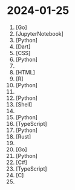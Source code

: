 # 2024-01-25

1. [](https://github.comundefined "OpenGFW is a flexible, easy-to-use, open source implementation of GFW on Linux") [Go]
2. [](https://github.comundefined "Course to get into Large Language Models (LLMs) with roadmaps and Colab notebooks.") [JupyterNotebook]
3. [](https://github.comundefined "Depth Anything: Unleashing the Power of Large-Scale Unlabeled Data") [Python]
4. [](https://github.comundefined "Multi-platform auto-proxy client, supporting Sing-box, X-ray, TUIC, Hysteria, Reality, Trojan, SSH etc. It’s an open-source, secure and ad-free.") [Dart]
5. [](https://github.comundefined "") [CSS]
6. [](https://github.comundefined "Machine Learning Engineering Open Book") [Python]
7. [](https://github.comundefined "Repository to learn Azure from Zero. This repository covers the complete Azure fundamentals required for a DevOps Engineer.") 
8. [](https://github.comundefined "FullStack") [HTML]
9. [](https://github.comundefined "Friends don't let friends make certain types of data visualization - What are they and why are they bad.") [R]
10. [](https://github.comundefined "Fixes the bug which forces a player to create a new character when they already have a save. Useful for migrating maps from co-op to dedicated servers and from one dedicated server to another.") [Python]
11. [](https://github.comundefined "") 
12. [](https://github.comundefined "A collective list of free APIs") [Python]
13. [](https://github.comundefined "Docker container to easily provision and manage Palworld Forest Dedicated Server") [Shell]
14. [](https://github.comundefined "Explain complex systems using visuals and simple terms. Help you prepare for system design interviews.") 
15. [](https://github.comundefined "Implementation of the training framework proposed in Self-Rewarding Language Model, from MetaAI") [Python]
16. [](https://github.comundefined "The web framework that scales with you — Build fast content sites, powerful web applications, dynamic server APIs, and everything in-between ⭐️ Star to support our work!") [TypeScript]
17. [](https://github.comundefined "InstantID : Zero-shot Identity-Preserving Generation in Seconds 🔥") [Python]
18. [](https://github.comundefined "An open-source remote desktop, and alternative to TeamViewer.") [Rust]
19. [](https://github.comundefined "Owshen rewards and airdrops") 
20. [](https://github.comundefined "Define and run multi-container applications with Docker") [Go]
21. [](https://github.comundefined "Orion-14B is a family of models includes a 14B foundation LLM, and a series of models: a chat model, a long context model, a quantized model, a RAG fine-tuned model, and an Agent fine-tuned model. Orion-14B 系列模型包括一个具有140亿参数的多语言基座大模型以及一系列相关的衍生模型，包括对话模型，长文本模型，量化模型，RAG微调模型，Agent微调模型等。") [Python]
22. [](https://github.comundefined "File Converter is a very simple tool which allows you to convert and compress one or several file(s) using the context menu in windows explorer.") [C#]
23. [](https://github.comundefined "Your GenAI Second Brain 🧠 A personal productivity assistant (RAG) ⚡️🤖 Chat with your docs (PDF, CSV, ...) & apps using Langchain, GPT 3.5 / 4 turbo, Private, Anthropic, VertexAI, Ollama, LLMs, that you can share with users ! Local & Private alternative to OpenAI GPTs & ChatGPT powered by retrieval-augmented generation.") [TypeScript]
24. [](https://github.comundefined "A massively spiffy yet delicately unobtrusive compression library.") [C]
25. [](https://github.comundefined "A list of Free Software network services and web applications which can be hosted on your own servers") 
